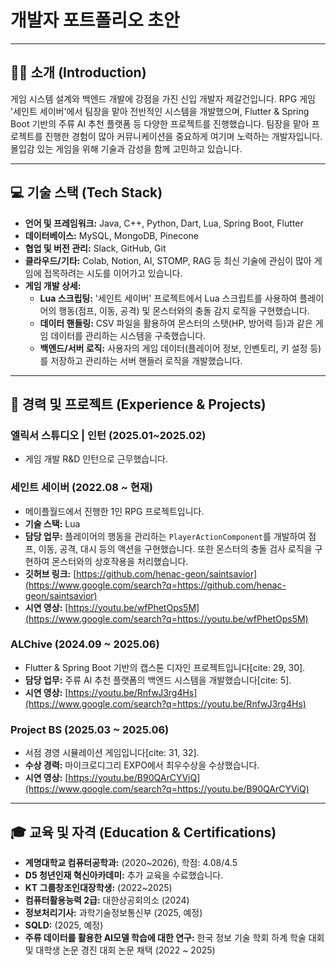 # 개발자 포트폴리오 초안

-----

## 🙋‍♂️ 소개 (Introduction)

게임 시스템 설계와 백엔드 개발에 강점을 가진 신입 개발자 제갈건입니다. RPG 게임 '세인트 세이버'에서 팀장을 맡아 전반적인 시스템을 개발했으며, Flutter & Spring Boot 기반의 주류 AI 추천 플랫폼 등 다양한 프로젝트를 진행했습니다. 팀장을 맡아 프로젝트를 진행한 경험이 많아 커뮤니케이션을 중요하게 여기며 노력하는 개발자입니다. 몰입감 있는 게임을 위해 기술과 감성을 함께 고민하고 있습니다.

-----

## 💻 기술 스택 (Tech Stack)

  * **언어 및 프레임워크:** Java, C++, Python, Dart, Lua, Spring Boot, Flutter
  * **데이터베이스:** MySQL, MongoDB, Pinecone
  * **협업 및 버전 관리:** Slack, GitHub, Git
  * **클라우드/기타:** Colab, Notion, AI, STOMP, RAG 등 최신 기술에 관심이 많아 게임에 접목하려는 시도를 이어가고 있습니다.
  * **게임 개발 상세:**
      * **Lua 스크립팅:** '세인트 세이버' 프로젝트에서 Lua 스크립트를 사용하여 플레이어의 행동(점프, 이동, 공격) 및 몬스터와의 충돌 감지 로직을 구현했습니다.
      * **데이터 핸들링:** CSV 파일을 활용하여 몬스터의 스탯(HP, 방어력 등)과 같은 게임 데이터를 관리하는 시스템을 구축했습니다.
      * **백엔드/서버 로직:** 사용자의 게임 데이터(플레이어 정보, 인벤토리, 키 설정 등)를 저장하고 관리하는 서버 핸들러 로직을 개발했습니다.

-----

## 📁 경력 및 프로젝트 (Experience & Projects)

### 엘릭서 스튜디오 | 인턴 (2025.01\~2025.02)

  * 게임 개발 R\&D 인턴으로 근무했습니다.

### 세인트 세이버 (2022.08 \~ 현재)

  * 메이플월드에서 진행한 1인 RPG 프로젝트입니다.
  * **기술 스택:** Lua
  * **담당 업무:** 플레이어의 행동을 관리하는 `PlayerActionComponent`를 개발하여 점프, 이동, 공격, 대시 등의 액션을 구현했습니다. 또한 몬스터의 충돌 검사 로직을 구현하여 몬스터와의 상호작용을 처리했습니다.
  * **깃허브 링크:** [https://github.com/henac-geon/saintsavior](https://www.google.com/search?q=https://github.com/henac-geon/saintsavior)
  * **시연 영상:** [https://youtu.be/wfPhetOps5M](https://www.google.com/search?q=https://youtu.be/wfPhetOps5M)

### ALChive (2024.09 \~ 2025.06)

  * Flutter & Spring Boot 기반의 캡스톤 디자인 프로젝트입니다[cite: 29, 30].
  * **담당 업무:** 주류 AI 추천 플랫폼의 백엔드 시스템을 개발했습니다[cite: 5].
  * **시연 영상:** [https://youtu.be/RnfwJ3rg4Hs](https://www.google.com/search?q=https://youtu.be/RnfwJ3rg4Hs)

### Project BS (2025.03 \~ 2025.06)

  * 서점 경영 시뮬레이션 게임입니다[cite: 31, 32].
  * **수상 경력:** 마이크로디그리 EXPO에서 최우수상을 수상했습니다.
  * **시연 영상:** [https://youtu.be/B90QArCYViQ](https://www.google.com/search?q=https://youtu.be/B90QArCYViQ)

-----

## 🎓 교육 및 자격 (Education & Certifications)

  * **계명대학교 컴퓨터공학과:** (2020\~2026), 학점: 4.08/4.5
  * **D5 청년인재 혁신아카데미:** 추가 교육을 수료했습니다.
  * **KT 그룹창조인대장학생:** (2022\~2025)
  * **컴퓨터활용능력 2급:** 대한상공회의소 (2024)
  * **정보처리기사:** 과학기술정보통신부 (2025, 예정)
  * **SQLD:** (2025, 예정)
  * **주류 데이터를 활용한 AI모델 학습에 대한 연구:** 한국 정보 기술 학회 하계 학술 대회 및 대학생 논문 경진 대회 논문 채택 (2022 \~ 2025)
